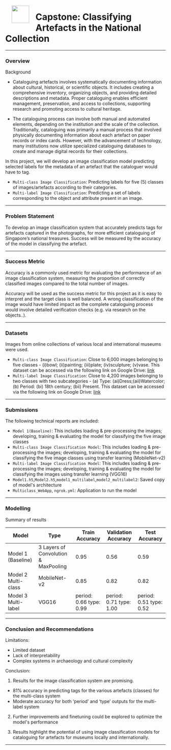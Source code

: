 <img src="http://imgur.com/1ZcRyrc.png" style="float: left; margin: 20px; height: 55px">

# Capstone: Classifying Artefacts in the National Collection

---
### Overview

Background
- Cataloguing artefacts involves systematically documenting information about cultural, historical, or scientific objects. It includes creating a comprehensive inventory, organizing objects, and providing detailed descriptions and metadata. Proper cataloguing enables efficient management, preservation, and access to collections, supporting research and promoting access to cultural heritage.

- The cataloguing process can involve both manual and automated elements, depending on the institution and the scale of the collection. Traditionally, cataloguing was primarily a manual process that involved physically documenting information about each artefact on paper records or index cards. However, with the advancement of technology, many institutions now utilize specialized cataloguing databases to create and manage digital records for their collections.

In this project, we will develop an image classification model predicting selected labels for the metadata of an artefact that the cataloguer would have to tag.
- `Multi-class Image Classification`: Predicting labels for five (5) classes of images/artefacts according to their categories.
- `Multi-label Image Classification`: Predicting a set of labels corresponding to the object and attribute present in an image. 


---
### Problem Statement

To develop an image classification system that accurately predicts tags for artefacts captured in the photographs, for more efficient cataloguing of Singapore’s national treasures. Success will be measured by the accuracy of the model in classifying the artefact.  

---
### Success Metric
Accuracy is a commonly used metric for evaluating the performance of an image classification system, measuring the proportion of correctly classified images compared to the total number of images. 

Accuracy will be used as the success metric for this project as it is easy to interpret and the target class is well balanced. A wrong classification of the image would have limited impact as the complete cataloguing process would involve detailed verification checks (e.g. via research on the objects..).

---
### Datasets

Images from online collections of various local and international museums were used.

- `Multi-class Image Classification`: Close to 6,000 images belonging to five classes - (i)bowl; (ii)painting; (iii)plate; (iv)sculpture; (v)vase. This dataset can be accessed via the following link on Google Drive: [link](https://drive.google.com/drive/folders/19nFMRS24TDRO05ujRmcD_QKuJ04pUUVH?usp=share_link)
- `Multi-label Image Classification`: Close to 4,200 images belonging to two classes with two subcategories - (a) Type: (ai)Dress;(aii)Watercolor; (b) Period: (bi) 18th century; (bii) Present.  This dataset can be accessed via the following link on Google Drive: [link](https://drive.google.com/drive/folders/1E9pG2RkVAbm_J_A2QDtuxBu6gnv0mnjn?usp=share_link)


---
### Submissions

The following technical reports are included:
- `Model 1(Baseline)`: This includes loading & pre-processing the images; developing, training & evaluating the model for classifying the five image classes
- `Multi-class Image Classification Model`: This includes loading & pre-processing the images; developing, training & evaluating the model for classifying the five image classes using transfer learning (MobileNet-v2)
- `Multi-label Image Classification Model`: This includes loading & pre-processing the images; developing, training & evaluating the model for classifying the images using transfer learning (VGG16)
- `Model1.h5`,`Model2.h5`,`model1_multilabel`,`model2_multilabel2`: Saved copy of model's architecture 
- `Multiclass_WebApp`, `ngrok.yml`: Application to run the model

---
### Modelling
Summary of results

|Model|Type|Train Accuracy|Validation Accuracy|Test Accuracy|
|---|---|---|---|---|
|Model 1 (Baseline)| 3 Layers of Convolution & MaxPooling| 0.95| 0.56|0.59|
|Model 2 Multi-class| MobileNet-v2| 0.85| 0.82|0.82|
|Model 3 Multi-label| VGG16| period: 0.66 type: 0.99|period: 0.71 type: 1.00|period: 0.51 type: 0.52|

---
### Conclusion and Recommendations

Limitations:
- Limited dataset
- Lack of interpretability
- Complex systems in archaeology and cultural complexity

Conclusion:
1) Results for the image classification system are promising.
- 81% accuracy in predicting tags for the various artefacts (classes) for the multi-class system
- Moderate accuracy for both ‘period’ and ‘type’ outputs for the multi-label system

2) Further improvements and finetuning could be explored to optimize the model's performance

3) Results highlight the potential of using image classification models for cataloguing for artefacts for museums locally and internationally.

--- 

